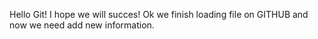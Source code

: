 Hello Git! 
I hope we will succes! 
Ok we finish loading file on GITHUB and now we need add new information. 